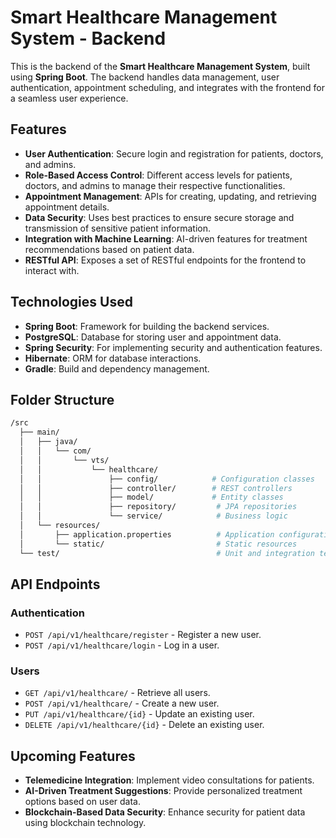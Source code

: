 # Smart Healthcare Management System - Backend

This is the backend of the **Smart Healthcare Management System**, built using **Spring Boot**. The backend handles data management, user authentication, appointment scheduling, and integrates with the frontend for a seamless user experience.

## Features

- **User Authentication**: Secure login and registration for patients, doctors, and admins.
- **Role-Based Access Control**: Different access levels for patients, doctors, and admins to manage their respective functionalities.
- **Appointment Management**: APIs for creating, updating, and retrieving appointment details.
- **Data Security**: Uses best practices to ensure secure storage and transmission of sensitive patient information.
- **Integration with Machine Learning**: AI-driven features for treatment recommendations based on patient data.
- **RESTful API**: Exposes a set of RESTful endpoints for the frontend to interact with.

## Technologies Used

- **Spring Boot**: Framework for building the backend services.
- **PostgreSQL**: Database for storing user and appointment data.
- **Spring Security**: For implementing security and authentication features.
- **Hibernate**: ORM for database interactions.
- **Gradle**: Build and dependency management.

## Folder Structure

```bash
/src
  ├── main/
  │   ├── java/
  │   │   └── com/
  │   │       └── vts/
  │   │           └── healthcare/
  │   │               ├── config/            # Configuration classes
  │   │               ├── controller/        # REST controllers
  │   │               ├── model/             # Entity classes
  │   │               ├── repository/         # JPA repositories
  │   │               └── service/            # Business logic
  │   └── resources/
  │       ├── application.properties          # Application configuration
  │       └── static/                         # Static resources
  └── test/                                   # Unit and integration tests
```

## API Endpoints

### Authentication

- `POST /api/v1/healthcare/register` - Register a new user.
- `POST /api/v1/healthcare/login` - Log in a user.

### Users

- `GET /api/v1/healthcare/` - Retrieve all users.
- `POST /api/v1/healthcare/` - Create a new user.
- `PUT /api/v1/healthcare/{id}` - Update an existing user.
- `DELETE /api/v1/healthcare/{id}` - Delete an existing user.
## Upcoming Features

- **Telemedicine Integration**: Implement video consultations for patients.
- **AI-Driven Treatment Suggestions**: Provide personalized treatment options based on user data.
- **Blockchain-Based Data Security**: Enhance security for patient data using blockchain technology.
